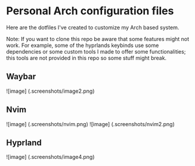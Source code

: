 # Personal Arch configuration files

Here are the dotfiles I've created to customize my Arch based system.

Note: If you want to clone this repo be aware that some features might not work. For example, some of the hyprlands keybinds use some dependencies or some custom tools I made to offer some functionalities; this tools are not provided in this repo so some stuff might break.

## Waybar

![image] (.screenshots/image2.png)


## Nvim

![image] (.screenshots/nvim.png)
![image] (.screenshots/nvim2.png)



## Hyprland

![image] (.screenshots/image4.png) 